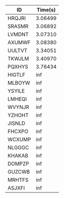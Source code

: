 |ID|Time(s)|
|-|-|
|HRQJRI|3.06499|
|SRASMR|3.06892|
|LVMDNT|3.07310|
|AXUMWF|3.08380|
|UULTVT|3.34051|
|TKWJLM|3.40970|
|PQXHYS|3.76434|
|HIGTLF|inf|
|MLBOYW|inf|
|YSYILE|inf|
|LMHEQI|inf|
|WVYNJR|inf|
|YZHOHT|inf|
|JISNLD|inf|
|FHCXPO|inf|
|WCXUMP|inf|
|NLGGGC|inf|
|KHAKAB|inf|
|DOMPZP|inf|
|GUZCWB|inf|
|MRHTFS|inf|
|ASJXFI|inf|
